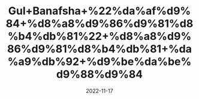 ---
title: 'Gul+Banafsha+%22%da%af%d9%84+%d8%a8%d9%86%d9%81%d8%b4%db%81%22+%d8%a8%d9%86%d9%81%d8%b4%db%81+%da%a9%db%92+%d9%be%da%be%d9%88%d9%84'
date: '2022-11-17' 
metatag: '' 
inventory: '0' 
draft: false 
# meta description 
shortDescripton: 'Sweet+Violet%22+It+can+help+relieve+respiratory+problems+such+as+cough%2c+asthma%2c+nasal+congestion%2c+and+ease+body+pain%2c+fever+and+headaches.+The+powder+is+highly+useful+for+treating+skin+related+problems+such+as+pimples%2c+acne%2c+and+other+skin+irritations.'
description: 'Flower+%d9%be%da%be%d9%88%d9%84'
longdescription: ''
tags: ''
brand: ''
subCategory: ''
unit: '10 gm-Pk'
sellCount: '0'
featured: True
# product Price
price: '70.0'
# Product Short Description
shortDescription: 'Sweet+Violet%22+It+can+help+relieve+respiratory+problems+such+as+cough%2c+asthma%2c+nasal+congestion%2c+and+ease+body+pain%2c+fever+and+headaches.+The+powder+is+highly+useful+for+treating+skin+related+problems+such+as+pimples%2c+acne%2c+and+other+skin+irritations.'
productID: '719165B3-942C-ED11-9968-005056B3A416'
type: 'products'
category: 'Flower+%d9%be%da%be%d9%88%d9%84' 
thumnailproduct: 'https://eraconnect.blob.core.windows.net/product-images/aminsaddiquidawakhana/719165B3-942C-ED11-9968-005056B3A416.webp' 
images:
  - image: 'https://eraconnect.blob.core.windows.net/product-images/aminsaddiquidawakhana/719165B3-942C-ED11-9968-005056B3A416.webp'  
Variants:
---